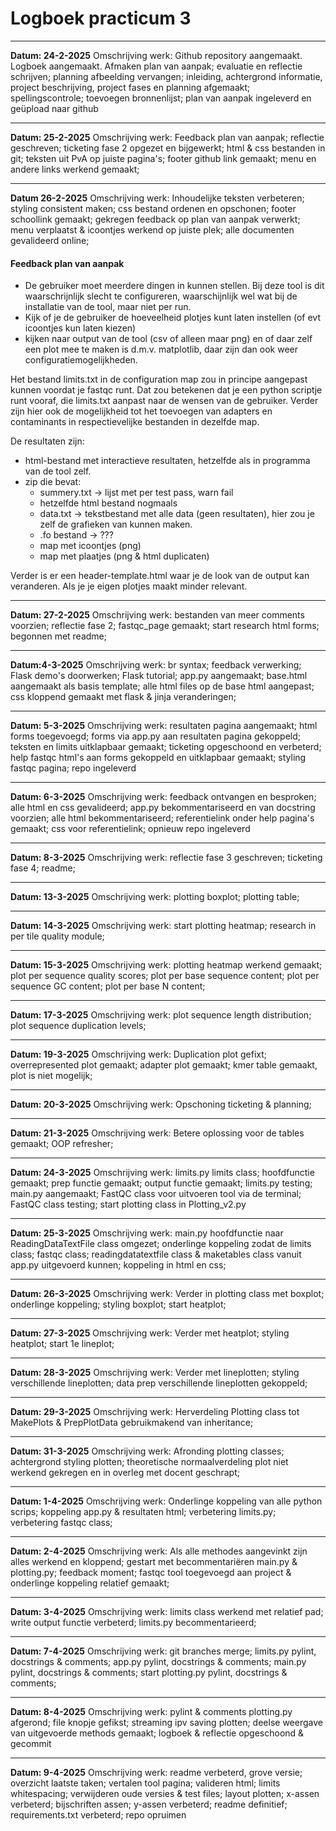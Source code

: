 # Logboek practicum 3

---
**Datum: 24-2-2025**
Omschrijving werk: Github repository aangemaakt. Logboek aangemaakt. 
Afmaken plan van aanpak; evaluatie en reflectie schrijven; 
planning afbeelding vervangen; inleiding, achtergrond informatie, 
project beschrijving, project fases en planning afgemaakt; spellingscontrole; 
toevoegen bronnenlijst; plan van aanpak ingeleverd en geüpload naar github

---
**Datum: 25-2-2025**
Omschrijving werk: Feedback plan van aanpak; reflectie geschreven; ticketing fase 2
opgezet en bijgewerkt; html & css bestanden in git; teksten uit PvA op juiste pagina's;
footer github link gemaakt; menu en andere links werkend gemaakt;

---
**Datum 26-2-2025**
Omschrijving werk: Inhoudelijke teksten verbeteren; styling consistent maken; css bestand
ordenen en opschonen; footer schoollink gemaakt; gekregen feedback op plan van aanpak verwerkt; menu verplaatst &
icoontjes werkend op juiste plek; alle documenten gevalideerd online;

#### Feedback plan van aanpak
- De gebruiker moet meerdere dingen in kunnen stellen. Bij deze tool is dit waarschrijnlijk slecht te configureren, 
waarschijnlijk wel wat bij de installatie van de tool, maar niet per run.
- Kijk of je de gebruiker de hoeveelheid plotjes kunt laten instellen (of evt icoontjes kun laten kiezen)
- kijken naar output van de tool (csv of alleen maar png) en of daar zelf een plot mee te maken is d.m.v. matplotlib, 
daar zijn dan ook weer configuratiemogelijkheden.

Het bestand limits.txt in de configuration map zou in principe aangepast kunnen voordat je fastqc runt. Dat zou betekenen dat je 
een python scriptje runt vooraf, die limits.txt aanpast naar de wensen van de gebruiker. Verder zijn hier ook de 
mogelijkheid tot het toevoegen van adapters en contaminants in respectievelijke bestanden in dezelfde map.

De resultaten zijn:
- html-bestand met interactieve resultaten, hetzelfde als in programma van de tool zelf.
- zip die bevat:
    - summery.txt -> lijst met per test pass, warn fail
    - hetzelfde html bestand nogmaals
    - data.txt -> tekstbestand met alle data (geen resultaten), hier zou je zelf de grafieken van kunnen maken.
    - .fo bestand → ???
    - map met icoontjes (png)
    - map met plaatjes (png & html duplicaten)

Verder is er een header-template.html waar je de look van de output kan veranderen. Als je je eigen plotjes maakt minder relevant.

----
**Datum: 27-2-2025**
Omschrijving werk: bestanden van meer comments voorzien; reflectie fase 2; fastqc_page gemaakt; 
start research html forms; begonnen met readme;

-----
**Datum:4-3-2025**
Omschrijving werk: br syntax; feedback verwerking; Flask demo's doorwerken; Flask tutorial;
app.py aangemaakt; base.html aangemaakt als basis template; alle html files op de base html aangepast;
css kloppend gemaakt met flask & jinja veranderingen;

-----
**Datum: 5-3-2025**
Omschrijving werk: resultaten pagina aangemaakt; html forms toegevoegd; forms via app.py aan resultaten
pagina gekoppeld; teksten en limits uitklapbaar gemaakt; ticketing opgeschoond en verbeterd;
 help fastqc html's aan forms gekoppeld en uitklapbaar gemaakt; styling fastqc pagina; repo ingeleverd

---
**Datum: 6-3-2025**
Omschrijving werk: feedback ontvangen en besproken; alle html en css gevalideerd; app.py bekommentariseerd
en van docstring voorzien; alle html bekommentariseerd; referentielink onder help pagina's gemaakt;
css voor referentielink; opnieuw repo ingeleverd

----
**Datum: 8-3-2025**
Omschrijving werk: reflectie fase 3 geschreven; ticketing fase 4; readme;

----
**Datum: 13-3-2025**
Omschrijving werk: plotting boxplot; plotting table; 

----
**Datum: 14-3-2025**
Omschrijving werk: start plotting heatmap; research in per tile quality module;

----
**Datum: 15-3-2025**
Omschrijving werk: plotting heatmap werkend gemaakt; plot per sequence quality scores; plot
per base sequence content; plot per sequence GC content; plot per base N content;

----
**Datum: 17-3-2025**
Omschrijving werk: plot sequence length distribution; plot sequence duplication levels;

----
**Datum: 19-3-2025**
Omschrijving werk: Duplication plot gefixt; overrepresented plot gemaakt; adapter plot gemaakt;
kmer table gemaakt, plot is niet mogelijk;

-----
**Datum: 20-3-2025**
Omschrijving werk: Opschoning ticketing & planning; 

----
**Datum: 21-3-2025**
Omschrijving werk: Betere oplossing voor de tables gemaakt; OOP refresher;

----
**Datum: 24-3-2025**
Omschrijving werk: limits.py limits class; hoofdfunctie gemaakt; prep functie gemaakt; output 
functie gemaakt; limits.py testing; main.py aangemaakt; FastQC class voor uitvoeren tool via de 
terminal; FastQC class testing; start plotting class in Plotting_v2.py 

----
**Datum: 25-3-2025**
Omschrijving werk: main.py hoofdfunctie naar ReadingDataTextFile class omgezet; onderlinge 
koppeling zodat de limits class; fastqc class; readingdatatextfile class & maketables class 
vanuit app.py uitgevoerd kunnen; koppeling in html en css;

----
**Datum: 26-3-2025**
Omschrijving werk: Verder in plotting class met boxplot; onderlinge koppeling; styling boxplot; 
start heatplot;

----
**Datum: 27-3-2025**
Omschrijving werk: Verder met heatplot; styling heatplot; start 1e lineplot;

----
**Datum: 28-3-2025**
Omschrijving werk: Verder met lineplotten; styling verschillende lineplotten; data prep 
verschillende lineplotten gekoppeld; 

----
**Datum: 29-3-2025**
Omschrijving werk: Herverdeling Plotting class tot MakePlots & PrepPlotData gebruikmakend van 
inheritance;

----
**Datum: 31-3-2025**
Omschrijving werk: Afronding plotting classes; achtergrond styling plotten; theoretische 
normaalverdeling plot niet werkend gekregen en in overleg met docent geschrapt; 

----
**Datum: 1-4-2025**
Omschrijving werk: Onderlinge koppeling van alle python scrips; koppeling app.py & resultaten 
html; verbetering limits.py; verbetering fastqc class;

----
**Datum: 2-4-2025**
Omschrijving werk: Als alle methodes aangevinkt zijn alles werkend en kloppend; gestart met 
becommentariëren main.py & plotting.py; feedback moment; fastqc tool toegevoegd aan project & 
onderlinge koppeling relatief gemaakt;

----
**Datum: 3-4-2025**
Omschrijving werk: limits class werkend met relatief pad; write output functie verbeterd; 
limits.py becommentarieerd;

----
**Datum: 7-4-2025**
Omschrijving werk: git branches merge; limits.py pylint, docstrings & comments; app.py pylint,
docstrings & comments; main.py pylint, docstrings & comments; start plotting.py pylint, 
docstrings & comments;

----
**Datum: 8-4-2025**
Omschrijving werk: pylint & comments plotting.py afgerond; file knopje gefikst;
streaming ipv saving plotten; deelse weergave van uitgevoerde methods gemaakt; logboek & reflectie
opgeschoond & gecommit

----
**Datum: 9-4-2025**
Omschrijving werk: readme verbeterd, grove versie; overzicht laatste taken; vertalen tool pagina;
valideren html; limits whitespacing; verwijderen oude versies & test files; layout plotten; 
x-assen verbeterd; bijschriften assen; y-assen verbeterd; readme definitief; requirements.txt 
verbeterd; repo opruimen


